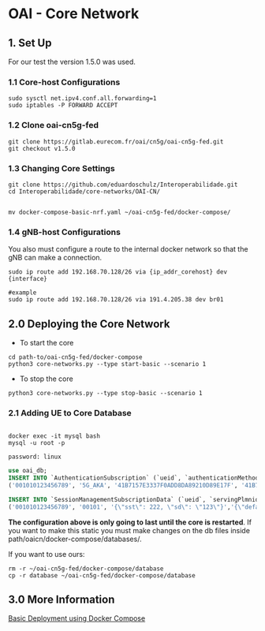 # OAI - Core Network

## 1. Set Up
For our test the version 1.5.0 was used.
### 1.1 Core-host Configurations
```shell
sudo sysctl net.ipv4.conf.all.forwarding=1
sudo iptables -P FORWARD ACCEPT
```

### 1.2 Clone oai-cn5g-fed
```shell
git clone https://gitlab.eurecom.fr/oai/cn5g/oai-cn5g-fed.git
git checkout v1.5.0
```

### 1.3 Changing Core Settings

```shell
git clone https://github.com/eduardoschulz/Interoperabilidade.git
cd Interoperabilidade/core-networks/OAI-CN/


mv docker-compose-basic-nrf.yaml ~/oai-cn5g-fed/docker-compose/
```

### 1.4 gNB-host Configurations
You also must configure a route to the internal docker network so that the gNB can make a connection.

```shell
sudo ip route add 192.168.70.128/26 via {ip_addr_corehost} dev {interface}

#example
sudo ip route add 192.168.70.128/26 via 191.4.205.38 dev br01
```

## 2.0 Deploying the Core Network

+ To start the core
```shell
cd path-to/oai-cn5g-fed/docker-compose
python3 core-networks.py --type start-basic --scenario 1
```
+ To stop the core
```shell
python3 core-networks.py --type stop-basic --scenario 1
```

### 2.1 Adding UE to Core Database
```shell

docker exec -it mysql bash
mysql -u root -p

password: linux 
```

```SQL
use oai_db;
INSERT INTO `AuthenticationSubscription` (`ueid`, `authenticationMethod`, `encPermanentKey`, `protectionParameterId`, `sequenceNumber`, `authenticationManagementField`, `algorithmId`, `encOpcKey`, `encTopcKey`, `vectorGenerationInHss`, `n5gcAuthMethod`, `rgAuthenticationInd`, `supi`) VALUES
('001010123456789', '5G_AKA', '41B7157E3337F0ADD8DA89210D89E17F', '41B7157E3337F0ADD8DA89210D89E17F', '{\"sqn\": \"000000000020\", \"sqnScheme\": \"NON_TIME_BASED\", \"lastIndexes\": {\"ausf\": 0}}', '8000', 'milenage', '1CD638FC96E02EBD35AA0D41EB6F812F', NULL, NULL, NULL, NULL, '001010123456789');

INSERT INTO `SessionManagementSubscriptionData` (`ueid`, `servingPlmnid`, `singleNssai`, `dnnConfigurations`) VALUES
('001010123456789', '00101', '{\"sst\": 222, \"sd\": \"123\"}','{\"default\":{\"pduSessionTypes\":{ \"defaultSessionType\": \"IPV4\"},\"sscModes\": {\"defaultSscMode\": \"SSC_MODE_1\"},\"5gQosProfile\": {\"5qi\": 6,\"arp\":{\"priorityLevel\": 1,\"preemptCap\": \"NOT_PREEMPT\",\"preemptVuln\":\"NOT_PREEMPTABLE\"},\"priorityLevel\":1},\"sessionAmbr\":{\"uplink\":\"1000Mbps\", \"downlink\":\"1000Mbps\"},\"staticIpAddress\":[{\"ipv4Addr\": \"12.1.1.4\"}]}}');
```
**The configuration above is only going to last until the core is restarted**. If you want to make this static you must make changes on the db files inside path/oaicn/docker-compose/databases/.

If you want to use ours:

```shell
rm -r ~/oai-cn5g-fed/docker-compose/database
cp -r database ~/oai-cn5g-fed/docker-compose/database
```

## 3.0 More Information

[Basic Deployment using Docker Compose](https://gitlab.eurecom.fr/oai/cn5g/oai-cn5g-fed/-/blob/master/docs/DEPLOY_SA5G_BASIC_DEPLOYMENT.md)

